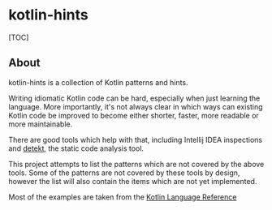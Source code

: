 #  kotlin-hints

[TOC]

## About

kotlin-hints is a collection of Kotlin patterns and hints.

Writing idiomatic Kotlin code can be hard, especially when just learning the language. More importantly, it's not always clear in which ways can existing Kotlin code be improved to become either shorter, faster, more readable or more maintainable.

There are good tools which help with that, including Intellij IDEA inspections and [detekt](https://github.com/arturbosch/detekt), the static code analysis tool.

This project attempts to list the patterns which are not covered by the above tools. Some of the patterns are not covered by these tools by design, however the list will also contain the items which are not yet implemented.

Most of the examples are taken from the [Kotlin Language Reference](https://kotlinlang.org/docs/reference/)